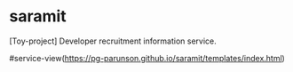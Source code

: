 # saramit
[Toy-project] Developer recruitment information service.

#service-view(https://pg-parunson.github.io/saramit/templates/index.html)
